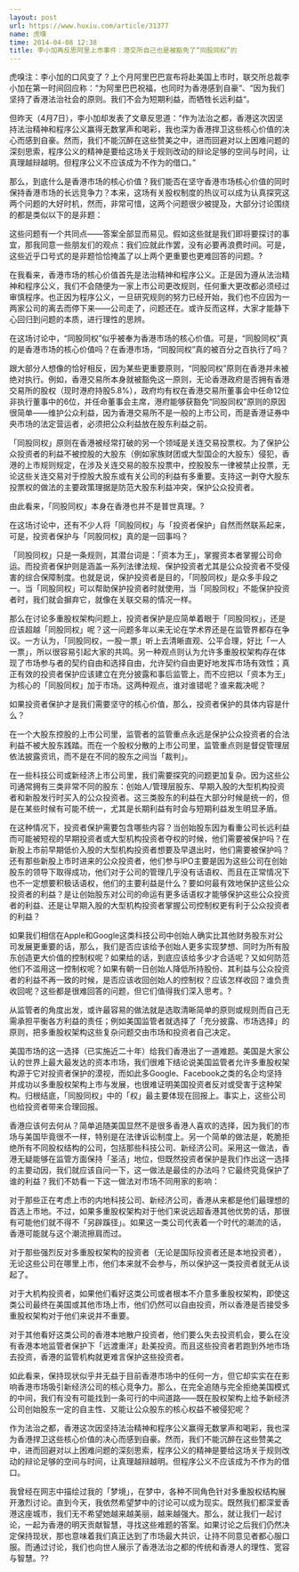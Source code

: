```yaml
---
layout: post
url: https://www.huxiu.com/article/31377
name: 虎嗅
time: 2014-04-08 12:38
title: 李小加再反思阿里上市事件：港交所自己也是被豁免了“同股同权”的
---
```

虎嗅注：李小加的口风变了？上个月阿里巴巴宣布将赴美国上市时，联交所总裁李小加在第一时间回应称：“为阿里巴巴祝福，也同时为香港感到自豪“、“因为我们坚持了香港法治社会的原则。我们不会为短期利益，而牺牲长远利益“。

但昨天（4月7日），李小加却发表了文章反思道：“作为法治之都，香港这次因坚持法治精神和程序公义赢得无数掌声和喝彩，我也深为香港捍卫这些核心价值的决心而感到自豪。然而，我们不能沉醉在这些赞美之中，进而回避对以上困难问题的深刻思索，程序公义的精神是要给这场关于规则改动的辩论足够的空间与时间，让真理越辩越明。但程序公义不应该成为不作为的借口。”

那么，到底什么是香港市场的核心价值？我们能否在坚守香港市场核心价值的同时保持香港市场的长远竞争力？本来，这场有关股权制度的热议可以成为认真探究这两个问题的大好时机，然而，非常可惜，这两个问题很少被提及，大部分讨论围绕的都是类似以下的是非题：

这些问题有一个共同点——答案全部显而易见。假如这些就是我们即将要探讨的事宜，那我同意一些朋友们的观点：我们应就此作罢，没有必要再浪费时间。可是，这些近乎口号式的是非题恰恰掩盖了以上两个更重要也更难回答的问题。?

在我看来，香港市场的核心价值首先是法治精神和程序公义。正是因为遵从法治精神和程序公义，我们不会随便为一家上市公司更改规则，任何重大更改都必须经过审慎程序。也正因为程序公义，一旦研究规则的努力已经开始，我们也不应因为一两家公司的离去而停下来——公司走了，问题还在。或许反而这样，大家才能静下心回归到问题的本质，进行理性的思辨。

在这场讨论中，“同股同权”似乎被奉为香港市场的核心价值。可是，“同股同权”真的是香港市场的核心价值吗？在香港市场，“同股同权”真的被百分之百执行了吗？

跟大部分人想像的恰好相反，因为某些更重要原则，“同股同权”原则在香港并未被绝对执行。例如，香港交易所本身就被豁免这一原则，无论香港政府是否拥有香港交易所的股权（现时港府持股5.8%），政府均有权在香港交易所董事会中任命12位非执行董事中的6位，并任命董事会主席，港府能够获豁免“同股同权”原则的原因很简单——维护公众利益，因为香港交易所不是一般的上市公司，而是香港证券中央市场的法定营运者，必须把公众利益放在股东利益之前。

「同股同权」原则在香港被经常打破的另一个领域是关连交易投票权。为了保护公众投资者的利益不被控股的大股东（例如家族财团或大型国企的大股东）侵犯，香港的上市规则规定，在涉及关连交易的股东投票中，控股股东一律被禁止投票，无论这些关连交易对于控股大股东或有关公司的利益有多重要。支持这一剥夺大股东投票权的做法的主要政策理据是防范大股东利益冲突，保护公众投资者。

由此看来，「同股同权」本身在香港也并不是普世真理。?

在这场讨论中，还有不少人将「同股同权」与「投资者保护」自然而然联系起来，可是，投资者保护与「同股同权」真的是一回事吗？

「同股同权」只是一条规则，其潜台词是：「资本为王」，掌握资本者掌握公司命运。而投资者保护则是涵盖一系列法律法规、保护投资者尤其是公众投资者不受侵害的综合保障制度。也就是说，保护投资者是目的，「同股同权」是众多手段之一。当「同股同权」可以帮助保护投资者时就使用，当「同股同权」不能保护投资者时，我们就会摒弃它，就像在关联交易的情况一样。

那么在讨论多重股权架构问题上，投资者保护是应简单着眼于「同股同权」，还是应该超越「同股同权」呢？这一问题多年以来无论在学术界还是在监管界都存在争议。一方认为，「同股同权，一股一票」听上去清晰直观、公平合理，好比「一人一票」，所以很容易引起大家的共鸣。另一种观点则认为允许多重股权架构存在体现了市场参与者的契约自由和选择自由，允许契约自由更好地发挥市场有效性；真正有效的投资者保护应该建立在充分披露和事后监管上，而不应把以「资本为王」为核心的「同股同权」加于市场。这两种观点，谁对谁错呢？谁来裁决呢？

如果投资者保护才是我们需要坚守的核心价值，那么，投资者保护的具体内容是什么？

在一个大股东控股的上市公司里，监管者的监管重点永远是保护公众投资者的合法利益不被大股东践踏。而在一个股权分散的上市公司里，监管重点则是督促管理层依法披露资讯，而不是在不同的股东之间当「裁判」。

在一些科技公司或新经济上市公司里，我们需要探究的问题更加复杂。因为这些公司通常拥有三类非常不同的股东：创始人/管理层股东、早期入股的大型机构投资者和新股发行时买入的公众投资者。这三类股东的利益在大部分时候是统一的，但是在某些时候有可能不统一，尤其是长期利益有时会与短期利益发生明显矛盾。

在这种情况下，投资者保护需要包含哪些内容？当创始股东因为看重公司长远利益而可能被短视的早期投资者或大型机构投资者夺权的时候，他们需要被保护吗？在新股上市前早期低价入股的大型机构投资者想要及早退出时，他们需要被保护吗？还有那些新股上市时进来的公众投资者，他们参与IPO主要是因为这些公司在创始股东的领导下取得成功，他们对于公司的管理几乎没有话语权、而且在正常情况下也不一定想要积极话语权，他们的主要利益是什么？要如何最有效地保护这些公众投资者的利益？是让创始股东对公司的命运有更多话语权才能够保护这些公众投资者的利益、还是让早期入股的大型机构投资者掌握公司控制权更有利于公众投资者的利益？

如果我们相信在Apple和Google这类科技公司中创始人确实比其他财务股东对公司发展更重要的话，那么，我们是否应该给予创始人更多实现梦想、同时为所有股东创造更大价值的控制权呢？如果给的话，到底应该给多少才合适呢？又如何防范他们不滥用这一控制权呢？如果有朝一日创始人降低所持股份、其利益与公众投资者的利益不再一致的时候，是否应该收回创始人的控制权？应该怎样收回？谁负责收回呢？这些都是很难回答的问题，但它们值得我们深入思考。?

从监管者的角度出发，或许最容易的做法就是选取清晰简单的原则或规则而自己无需承担平衡各方利益的责任；例如美国监管者就选择了「充分披露、市场选择」的原则，把多重股权架构这些复杂问题交由市场和投资者自己决定。

美国市场的这一选择（已实施近二十年）给我们香港出了一道难题。美国是大家公认的世界上最大最发达的资本市场，我们很难下结论说美国监管者允许多重股权架构源于它对投资者保护的漠视，而如此多Google、Facebook之类的名企均坚持并成功以多重股权架构上市与发展，也很难证明美国投资者反对或受害于这种架构。归根结底，「同股同权」中的「权」最主要体现在回报上。事实上，这些公司也给投资者带来合理回报。

香港应该何去何从？简单追随美国显然不是很多香港人喜欢的选择，因为我们的市场与美国毕竟很不一样，特别是在法律诉讼制度上。另一个简单的做法是，乾脆拒绝所有不同股权结构的公司，包括那些科技公司、新经济公司。采用这一做法，香港无疑能够在监管方面保持「圣洁」地位，但既然投资者保护是我们作出这一选择的主要动因，我们就应该自问一下，这一做法是最佳的办法吗？它最终究竟保护了谁的利益？我们不妨看一下这一做法对市场不同用家的影响：

对于那些正在考虑上市的内地科技公司、新经济公司，香港从来都是他们最理想的首选上市地。不过，如果多重股权架构对于他们来说远超香港其他优势的话，那很有可能他们就不得不「另辟蹊径」。如果这一类公司代表着一个时代的潮流的话，香港可能就与这个潮流擦肩而过。

对于那些强烈反对多重股权架构的投资者（无论是国际投资者还是本地投资者），无论这些公司在哪里上市，他们本来就不会参与，所以保护这一类投资者就无从谈起了。

对于大机构投资者，如果他们看好这类公司或者根本不介意多重股权架构，即使这类公司最终在美国或其他市场上市，他们仍然可以自由投资，所以香港是否接受多重股权架构对于他们来说并不重要。

对于其他看好这类公司的香港本地散户投资者，他们要么失去投资机会，要么在没有香港本地监管者保护下「远渡重洋」赴美投资。而且这些投资者若跑到外地市场去投资，香港的监管机构就更难言保护这些投资者。

如此看来，保持现状似乎并无益于目前香港市场中的任何一方，但它却实实在在影响香港市场吸引新经济公司的核心竞争力。那么，在完全追随与完全拒绝美国模式的中间，我们有没有可能找到一条可行的中间道路——既在股权架构上给予新经济公司创始股东一定的自主性、又能让公众股东的核心权益不被侵犯呢？

作为法治之都，香港这次因坚持法治精神和程序公义赢得无数掌声和喝彩，我也深为香港捍卫这些核心价值的决心而感到自豪。然而，我们不能沉醉在这些赞美之中，进而回避对以上困难问题的深刻思索，程序公义的精神是要给这场关于规则改动的辩论足够的空间与时间，让真理越辩越明。但程序公义不应该成为不作为的借口。

我曾经在网志中描绘过我的「梦境」，在梦中，各种不同角色针对多重股权结构展开激烈讨论。直到今天，我依然希望梦中的讨论可以成为现实。既然我们都深爱香港这座城市，我们无不希望她越来越美丽，越来越强大。那么，就让我们一起讨论，一起为香港的明天贡献智慧，寻找这些难题的答案。如果讨论之后我们仍然决定保持现状，那也意味着我们真正达到了市场最大共识，让持不同意见者都心服口服。而通过讨论，我们也向世人展示了香港法治之都的传统和香港人的理性、宽容与智慧。??

